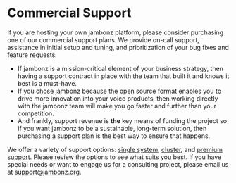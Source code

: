 # Commercial Support

If you are hosting your own jambonz platform, please consider purchasing one of our commercial support plans.  We provide on-call support, assistance in initial setup and tuning, and prioritization of your bug fixes and feature requests.

- If jambonz is a mission-critical element of your business strategy, then having a support contract in place with the team that built it and knows it best is a must-have.  
- If you chose jambonz because the open source format enables you to drive more innovation into your voice products, then working directly with the jambonz team will make you go faster and further than your competition.  
- And frankly, support revenue is **the** key means of funding the project so if you want jambonz to be a sustainable, long-term solution, then purchasing a support plan is the best way to ensure that happens.

We offer a variety of support options: [single system](/support/tiers/support-level-1), [cluster](/support/tiers/support-level-2), and [premium support](/support/tiers/support-level-3).  Please review the options to see what suits you best.  If you have special needs or want to engage us for a consulting project, please email us at support@jambonz.org. 
